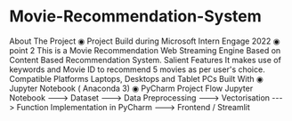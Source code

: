 # Movie-Recommendation-System
About The Project
◉ Project Build during Microsoft Intern Engage 2022
◉ point 2 This is a Movie Recommendation Web Streaming Engine Based on Content Based Recommendation System.
Salient Features
It makes use of keywords and Movie ID to recommend 5 movies as per user's choice.
Compatible Platforms
Laptops, Desktops and Tablet PCs
Built With
◉ Jupyter Notebook ( Anaconda 3)
◉ PyCharm
Project Flow
Jupyter Notebook ---> Dataset ---> Data Preprocessing ---> Vectorisation ---> Function Implementation in PyCharm ---> Frontend / Streamlit

